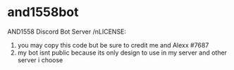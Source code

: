# and1558bot
AND1558 Discord Bot Server
/nLICENSE:
1. you may copy this code but be sure to credit me and Alexx #7687
2. my bot isnt public because its only design to use in my server and other server i choose


